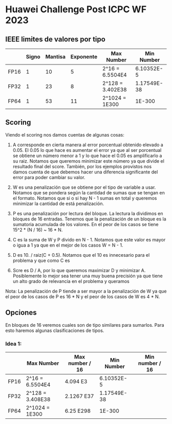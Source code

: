 # Huawei Challenge Post ICPC WF 2023



## IEEE limites de valores por tipo

|      | Signo | Mantisa  | Exponente    | Max Number         | Min Number   |
|------|-------|----------|--------------|--------------------|--------------|
|FP16  |   1   | 10       |  5           | 2^16 = 6.5504E4    | 6.10352E-5   |
|FP32  |   1   | 23       |  8           | 2^128 = 3.402E38   | 1.17549E-38  |
|FP64  |   1   | 53       |  11          | 2^1024 = 1E300     | 1E-300       |


## Scoring
Viendo el scoring nos damos cuentas de algunas cosas:
1. A corresponde en cierta manera al error porcentual obtenido elevado a 0.05. El 0.05 lo que hace es aumentar el error ya que al ser porcentual se obtiene un número menor a 1 y lo que hace el 0.05 es amplificarlo a su raiz. Notamos que queremos minimizar este número ya que divide el resultado final del score. También, por los ejemplos provistos nos damos cuenta de que debemos hacer una diferencia significante del error para poder cambiar su valor.

2. W es una penalización que se obtiene por el tipo de variable a usar. Notamos que se pondera según la cantidad de sumas que se tengan en el formato. Notamos que si o si hay N - 1 sumas en total y queremos minimizar la cantidad de está penalización.

3. P es una penalización por lectura del bloque. La lectura la dividimos en bloques de 16 entradas. Tenemos que la penalización de un bloque es la sumatoria acumulada de los valores. En el peor de los casos se tiene 15^2 * (N / 16) ~ 16 * N.

4.  C es la suma de W y P divido en N - 1. Notamos que este valor es mayor o igua a 1 ya que en el mejor de los casos W = N - 1.

5. D es 10. / raiz(C + 0.5). Notamos que el 10 es innecesario para el problema y que como C es 

6. Scre es D / A, por lo que queremos maximizar D y minimizar A. Posiblemente lo mejor sea tener una muy buena precisión ya que tiene un alto grado de relevancia en el problema y queramos

Nota: La penalización de P tiende a ser mayor a la penalización de W ya que el peor de los casos de P es 16 * N y el peor de los casos de W es 4 * N.


## Opciones
En bloques de 16 veremos cuales son de tipo similares para sumarlos. Para esto haremos algunas clasificaciones de tipos.

### Idea 1:
|      | Max Number         |  Max number / 16   | Min Number   |  Min number / 16 |
|------|--------------------|--------------------|--------------|------------------|
|FP16  | 2^16 = 6.5504E4    |     4.094  E3      | 6.10352E-5   |                  |
|FP32  | 2^128 = 3.408E38   |     2.1267 E37     | 1.17549E-38  |                  |
|FP64  | 2^1024 = 1E300     |     6.25   E298    | 1E-300       |                  |

